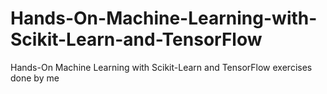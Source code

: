 # Hands-On-Machine-Learning-with-Scikit-Learn-and-TensorFlow
Hands-On Machine Learning with Scikit-Learn and TensorFlow exercises done by me
